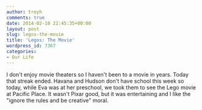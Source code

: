 ```yaml
---
author: troyh
comments: true
date: 2014-02-18 22:45:35+00:00
layout: post
slug: legos-the-movie
title: 'Legos: The Movie'
wordpress_id: 7367
categories:
- Our Life
---
```


I don't enjoy movie theaters so I haven't been to a movie in years. Today that streak ended. Havana and Hudson don't have school this week so today, while Eva was at her preschool, we took them to see the Lego movie at Pacific Place. It wasn't Pixar good, but it was entertaining and I like the "ignore the rules and be creative" moral.
